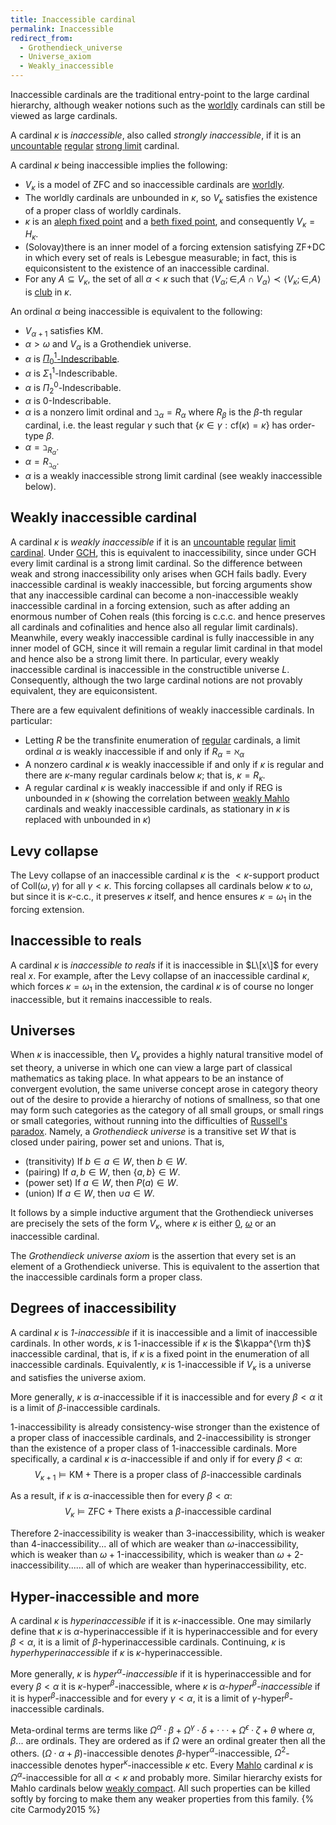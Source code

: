 ```yaml
---
title: Inaccessible cardinal
permalink: Inaccessible
redirect_from:
  - Grothendieck_universe
  - Universe_axiom
  - Weakly_inaccessible
---
```

  
Inaccessible cardinals are the traditional entry-point to the large
cardinal hierarchy, although weaker notions such as the
[worldly](Worldly "Worldly")
cardinals can still be viewed as large cardinals.

A cardinal $\kappa$ is *inaccessible*, also called *strongly
inaccessible*, if it is an
<a href="Uncountable" class="mw-redirect" title="Uncountable">uncountable</a>
<a href="Regular" class="mw-redirect" title="Regular">regular</a>
<a href="Strong_limit" class="mw-redirect" title="Strong limit">strong limit</a>
cardinal.

A cardinal $\kappa$ being inaccessible implies the following:

-   $V_\kappa$ is a model of ZFC and so inaccessible cardinals are
    [worldly](Worldly "Worldly").
-   The worldly cardinals are unbounded in $\kappa$, so $V_\kappa$
    satisfies the existence of a proper class of worldly cardinals.
-   $\kappa$ is an
    <a href="Aleph_fixed_point" class="mw-redirect" title="Aleph fixed point">aleph fixed point</a>
    and a
    <a href="Beth_fixed_point" class="mw-redirect" title="Beth fixed point">beth fixed point</a>,
    and consequently $V_\kappa=H_\kappa$.
-   (Solovay)there is an inner model of a forcing extension satisfying
    ZF+DC in which every set of reals is Lebesgue measurable; in fact,
    this is equiconsistent to the existence of an inaccessible cardinal.
-   For any $A\subseteq V_\kappa$, the set of all
    $\alpha<\kappa$ such that $\langle V_\alpha;\in,A\cap
    V_\alpha\rangle\prec\langle V_\kappa;\in,A\rangle$ is
    [club](Club "Club") in
    $\kappa$.

An ordinal $\alpha$ being inaccessible is equivalent to the following:

-   $V_{\alpha+1}$ satisfies $\mathrm{KM}$.
-   $\alpha>\omega$ and $V_\alpha$ is a Grothendiek universe.
-   $\alpha$ is
    [$\Pi_0^1$-Indescribable](Indescribable "Indescribable").
-   $\alpha$ is $\Sigma_1^1$-Indescribable.
-   $\alpha$ is $\Pi_2^0$-Indescribable.
-   $\alpha$ is $0$-Indescribable.
-   $\alpha$ is a nonzero limit ordinal and
    $\beth_\alpha=R_\alpha$ where $R_\beta$ is the $\beta$-th
    regular cardinal, i.e. the least regular $\gamma$ such that
    $\{\kappa\in\gamma:\mathrm{cf}(\kappa)=\kappa\}$ has
    order-type $\beta$.
-   $\alpha = \beth_{R_\alpha}$.
-   $\alpha = R_{\beth_\alpha}$.
-   $\alpha$ is a weakly inaccessible strong limit cardinal (see weakly
    inaccessible below).


## Weakly inaccessible cardinal

A cardinal $\kappa$ is *weakly inaccessible* if it is an
<a href="Uncountable" class="mw-redirect" title="Uncountable">uncountable</a>
<a href="Regular" class="mw-redirect" title="Regular">regular</a>
<a href="Limit_cardinal" class="mw-redirect" title="Limit cardinal">limit cardinal</a>.
Under
<a href="GCH" class="mw-redirect" title="GCH">GCH</a>,
this is equivalent to inaccessibility, since under GCH every limit
cardinal is a strong limit cardinal. So the difference between weak and
strong inaccessibility only arises when GCH fails badly. Every
inaccessible cardinal is weakly inaccessible, but forcing arguments show
that any inaccessible cardinal can become a non-inaccessible weakly
inaccessible cardinal in a forcing extension, such as after adding an
enormous number of Cohen reals (this forcing is c.c.c. and hence
preserves all cardinals and cofinalities and hence also all regular
limit cardinals). Meanwhile, every weakly inaccessible cardinal is fully
inaccessible in any inner model of GCH, since it will remain a regular
limit cardinal in that model and hence also be a strong limit there. In
particular, every weakly inaccessible cardinal is inaccessible in the
constructible universe $L$. Consequently, although the two large
cardinal notions are not provably equivalent, they are equiconsistent.

There are a few equivalent definitions of weakly inaccessible cardinals.
In particular:

-   Letting $R$ be the transfinite enumeration of
    <a href="Regular" class="mw-redirect" title="Regular">regular</a>
    cardinals, a limit ordinal $\alpha$ is weakly inaccessible if and
    only if $R_\alpha=\aleph_\alpha$
-   A nonzero cardinal $\kappa$ is weakly inaccessible if and only if
    $\kappa$ is regular and there are $\kappa$-many regular cardinals
    below $\kappa$; that is, $\kappa=R_\kappa$.
-   A regular cardinal $\kappa$ is weakly inaccessible if and only if
    $\mathrm{REG}$ is unbounded in $\kappa$ (showing the correlation
    between [weakly
    Mahlo](Mahlo "Mahlo")
    cardinals and weakly inaccessible cardinals, as stationary in
    $\kappa$ is replaced with unbounded in $\kappa$)

## Levy collapse

The Levy collapse of an inaccessible cardinal $\kappa$ is the
$\lt\kappa$-support product of $\text{Coll}(\omega,\gamma)$ for all
$\gamma\lt\kappa$. This forcing collapses all cardinals below
$\kappa$ to $\omega$, but since it is $\kappa$-c.c., it preserves
$\kappa$ itself, and hence ensures $\kappa=\omega_1$ in the forcing
extension.

## Inaccessible to reals

A cardinal $\kappa$ is *inaccessible to reals* if it is inaccessible in
$L\[x\]$ for every real $x$. For example, after the Levy collapse of an
inaccessible cardinal $\kappa$, which forces $\kappa=\omega_1$ in
the extension, the cardinal $\kappa$ is of course no longer
inaccessible, but it remains inaccessible to reals.

## Universes

When $\kappa$ is inaccessible, then $V_\kappa$ provides a highly
natural transitive model of set theory, a universe in which one can view
a large part of classical mathematics as taking place. In what appears
to be an instance of convergent evolution, the same universe concept
arose in category theory out of the desire to provide a hierarchy of
notions of smallness, so that one may form such categories as the
category of all small groups, or small rings or small categories,
without running into the difficulties of [Russell's
paradox](Russell%27s_paradox "Russell's paradox").
Namely, a *Grothendieck universe* is a transitive set $W$ that is closed
under pairing, power set and unions. That is,

-   (transitivity) If $b\in a\in W$, then $b\in W$.
-   (pairing) If $a,b\in W$, then $\{a,b\}\in W$.
-   (power set) If $a\in W$, then $P(a)\in W$.
-   (union) If $a\in W$, then $\cup a\in W$.

It follows by a simple inductive argument that the Grothendieck
universes are precisely the sets of the form $V_\kappa$, where
$\kappa$ is either
[$0$](Zero "Zero"),
[$\omega$](Omega "Omega")
or an inaccessible cardinal.

The *Grothendieck universe axiom* is the assertion that every set is an
element of a Grothendieck universe. This is equivalent to the assertion
that the inaccessible cardinals form a proper class.

## Degrees of inaccessibility

A cardinal $\kappa$ is *$1$-inaccessible* if it is inaccessible and a
limit of inaccessible cardinals. In other words, $\kappa$ is
$1$-inaccessible if $\kappa$ is the $\kappa^{\rm th}$ inaccessible
cardinal, that is, if $\kappa$ is a fixed point in the enumeration of
all inaccessible cardinals. Equivalently, $\kappa$ is $1$-inaccessible
if $V_\kappa$ is a universe and satisfies the universe axiom.

More generally, $\kappa$ is $\alpha$-inaccessible if it is
inaccessible and for every $\beta\lt\alpha$ it is a limit of
$\beta$-inaccessible cardinals.

$1$-inaccessibility is already consistency-wise stronger than the
existence of a proper class of inaccessible cardinals, and
$2$-inaccessibility is stronger than the existence of a proper class of
$1$-inaccessible cardinals. More specifically, a cardinal $\kappa$ is
$\alpha$-inaccessible if and only if for every $\beta<\alpha$:
$$V_{\kappa+1}\models\mathrm{KM}+\text{There is a proper class of
}\beta\text{-inaccessible cardinals}$$

As a result, if $\kappa$ is $\alpha$-inaccessible then for every
$\beta<\alpha$: $$V_\kappa\models\mathrm{ZFC}+\text{There
exists a }\beta\text{-inaccessible cardinal}$$

Therefore $2$-inaccessibility is weaker than $3$-inaccessibility, which
is weaker than $4$-inaccessibility... all of which are weaker than
$\omega$-inaccessibility, which is weaker than
$\omega+1$-inaccessibility, which is weaker than
$\omega+2$-inaccessibility...... all of which are weaker than
hyperinaccessibility, etc.

## Hyper-inaccessible and more

A cardinal $\kappa$ is *hyperinaccessible* if it is
$\kappa$-inaccessible. One may similarly define that $\kappa$ is
$\alpha$-hyperinaccessible if it is hyperinaccessible and for every
$\beta\lt\alpha$, it is a limit of $\beta$-hyperinaccessible
cardinals. Continuing, $\kappa$ is *hyperhyperinaccessible* if
$\kappa$ is $\kappa$-hyperinaccessible.

More generally, $\kappa$ is *hyper${}^\alpha$-inaccessible* if it is
hyperinaccessible and for every $\beta\lt\alpha$ it is
$\kappa$-hyper${}^\beta$-inaccessible, where $\kappa$ is
*$\alpha$-hyper${}^\beta$-inaccessible* if it is
hyper${}^\beta$-inaccessible and for every $\gamma<\alpha$, it is
a limit of $\gamma$-hyper${}^\beta$-inaccessible cardinals.

Meta-ordinal terms are terms like $Ω^α · β + Ω^γ · δ +· · ·+Ω^\epsilon
· \zeta + \theta$ where $α, β...$ are ordinals. They are ordered as if
$Ω$ were an ordinal greater then all the others. $(Ω · α +
β)$-inaccessible denotes $β$-hyper${}^α$-inaccessible,
$Ω^2$-inaccessible denotes hyper${}^\kappa$-inaccessible $\kappa$ etc.
Every
[Mahlo](Mahlo "Mahlo")
cardinal $\kappa$ is $\Omega^α$-inaccessible for all $α<\kappa$
and probably more. Similar hierarchy exists for Mahlo cardinals below
[weakly
compact](Weakly_compact "Weakly compact").
All such properties can be killed softly by forcing to make them any
weaker properties from this
family. {% cite Carmody2015 %}
